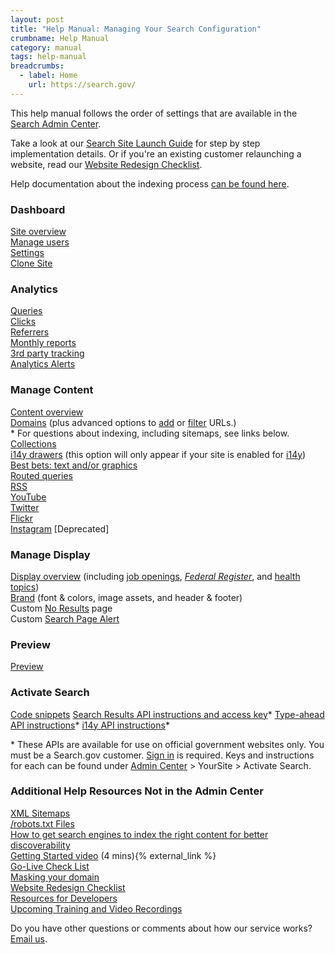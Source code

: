```yaml
---
layout: post
title: "Help Manual: Managing Your Search Configuration"
crumbname: Help Manual
category: manual
tags: help-manual
breadcrumbs:
  - label: Home
    url: https://search.gov/
---
```


This help manual follows the order of settings that are available in the [Search Admin Center](https://search.usa.gov/sites/).

Take a look at our [Search Site Launch Guide](https://search.gov/manual/site-launch-guide.html) for step by step implementation details. Or if you're an existing customer relaunching a website, read our [Website Redesign Checklist](https://search.gov/manual/redesign.html).

Help documentation about the indexing process [can be found here](https://search.gov/manual/indexing-with-searchgov.html).


### <i class="icon-dashboard"></i> Dashboard

[Site overview](https://search.gov/manual/site-overview.html)    
[Manage users](https://search.gov/manual/users.html)    
[Settings](https://search.gov/manual/settings.html)    
[Clone Site](https://search.gov/manual/clone-site.html)

### <i class="icon-bar-chart"></i> Analytics

[Queries](https://search.gov/manual/queries.html)    
[Clicks](https://search.gov/manual/clicks.html)    
[Referrers](https://search.gov/manual/referrers.html)    
[Monthly reports](https://search.gov/manual/monthly-reports.html)    
[3rd party tracking](https://search.gov/manual/third-party.html)  
[Analytics Alerts](https://search.gov/manual/analytics-alerts.html)  

### <i class="icon-file"></i> Manage Content

[Content overview](https://search.gov/manual/content-overview.html)    
[Domains](https://search.gov/manual/domains.html) (plus advanced options to [add](https://search.gov/manual/domains-advanced.html) or [filter](https://search.gov/manual/filter-content.html) URLs.)    
  \* For questions about indexing, including sitemaps, see links below.<br>
[Collections](https://search.gov/manual/collections.html)    
[i14y drawers](https://search.gov/manual/i14y-drawers.html) (this option will only appear if your site is enabled for [i14y](https://search.gov/developer/i14y.html))   
[Best bets: text and/or graphics](https://search.gov/manual/best-bets.html)    
[Routed queries](https://search.gov/manual/routed-queries.html)    
[RSS](https://search.gov/manual/rss.html)    
[YouTube](https://search.gov/manual/youtube.html)    
[Twitter](https://search.gov/manual/twitter.html)    
[Flickr](https://search.gov/manual/flickr.html)    
[Instagram](https://search.gov/manual/instagram.html) [Deprecated]    

### <i class="icon-desktop"></i> Manage Display

[Display overview](https://search.gov/manual/display-overview.html) (including [job openings](https://search.gov/manual/govbox-jobs.html), [*Federal Register*](https://search.gov/manual/govbox-federal-register.html), and [health topics](https://search.gov/manual/govbox-health.html))    
[Brand](https://search.gov/manual/brand.html) (font & colors, image assets, and header & footer)    
Custom [No Results](https://search.gov/manual/no-results.html) page    
Custom [Search Page Alert](https://search.gov/manual/system-alert.html)    

### <i class="icon-eye-open"></i> Preview

[Preview](https://search.gov/manual/preview.html)    

### <i class="icon-code"></i> Activate Search

[Code snippets](https://search.gov/manual/code.html)
[Search Results API instructions and access key](https://open.gsa.gov/api/searchgov-results/)\*
[Type-ahead API instructions](https://open.gsa.gov/api/searchgov-suggestions/)\*
[i14y API instructions](https://search.gov/developer/i14y.html)\*

\* These APIs are available for use on official government websites only. You must be a Search.gov customer. [Sign in](https://search.usa.gov/sites) is required. Keys and instructions for each can be found under [Admin Center](https://search.usa.gov/sites/) > YourSite > Activate Search.

### Additional Help Resources Not in the Admin Center

[XML Sitemaps](https://search.gov/manual/sitemaps.html)      
[/robots.txt Files](https://search.gov/manual/robotstxt.html)      
[How to get search engines to index the right content for better discoverability](https://search.gov/manual/how-search-engines-index-content-better-discoverability.html)      
[Getting Started video](https://www.youtube.com/watch?v=TnlpuudK_WY) (4 mins){% external_link %}    
[Go-Live Check List](https://search.gov/blog/go-live.html)      
[Masking your domain](https://search.gov/manual/cname.html)  
[Website Redesign Checklist](https://search.gov/manual/redesign.html)    
[Resources for Developers](https://search.gov/developer/index.html)     
[Upcoming Training and Video Recordings](https://search.gov/manual/training.html)    

Do you have other questions or comments about how our service works? [Email us](mailto:search@support.digitalgov.gov). 
